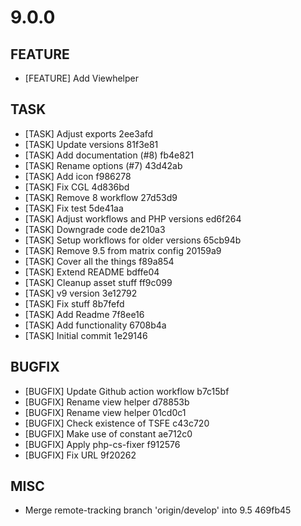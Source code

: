 # 9.0.0

## FEATURE
- [FEATURE] Add Viewhelper

## TASK
- [TASK] Adjust exports 2ee3afd
- [TASK] Update versions 81f3e81
- [TASK] Add documentation (#8) fb4e821
- [TASK] Rename options (#7) 43d42ab
- [TASK] Add icon f986278
- [TASK] Fix CGL 4d836bd
- [TASK] Remove 8 workflow 27d53d9
- [TASK] Fix test 5de41aa
- [TASK] Adjust workflows and PHP versions ed6f264
- [TASK] Downgrade code de210a3
- [TASK] Setup workflows for older versions 65cb94b
- [TASK] Remove 9.5 from matrix config 20159a9
- [TASK] Cover all the things f89a854
- [TASK] Extend README bdffe04
- [TASK] Cleanup asset stuff ff9c099
- [TASK] v9 version 3e12792
- [TASK] Fix stuff 8b7fefd
- [TASK] Add Readme 7f8ee16
- [TASK] Add functionality 6708b4a
- [TASK] Initial commit 1e29146

## BUGFIX
- [BUGFIX] Update Github action workflow b7c15bf
- [BUGFIX] Rename view helper d78853b
- [BUGFIX] Rename view helper 01cd0c1
- [BUGFIX] Check existence of TSFE c43c720
- [BUGFIX] Make use of constant ae712c0
- [BUGFIX] Apply php-cs-fixer f912576
- [BUGFIX] Fix URL 9f20262

## MISC
- Merge remote-tracking branch 'origin/develop' into 9.5 469fb45

